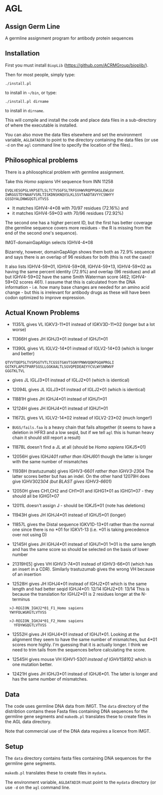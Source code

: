 AGL
===

Assign Germ Line
----------------

A germline assignment program for antibody protein sequences

Installation
------------

First you must install `BiopLib` (https://github.com/ACRMGroup/bioplib/).

Then for most people, simply type:
```
./install.pl
```
to install in `~/bin`, or type:
```
./install.pl dirname
```
to install in `dirname`.

This will compile and install the code and place data files in a
sub-directory of where the executable is installed.

You can also move the data files elsewhere and set the environment
variable, `AGLDATADIR` to point to the directory containing the data
files (or use `-d` on the `agl` command line to specify the location
of the files)..

Philosophical problems
----------------------

There is a philosophical problem with germline assignment.

Take this *Homo sapiens* VH sequence from INN 11258

```
EVQLVESGPGLVKPSETLSLTCTVSGFSLTRFGVHWVRQPPGKGLEWLGV
IWRGGSTDYNAAFVSRLTISKDNSKNQVSLKLSSVTAADTAVYYCSNHYY
GSSDYALDNWGQGTLVTVSS
```

- It matches IGHV4-4\*08 with 70/97 residues (72.16%) and
- it matches IGHV4-59\*03 with 70/96 residues (72.92%)

The second one has a higher percent ID, but the first has better
coverage (the germline sequence covers more residues - the R is
missing from the end of the second one's sequence).

IMGT-domainGapAlign selects IGHV4-4\*08

Bizarrely, however, domainGapAlign shows them both as 72.9% sequence
and says there is an overlap of 96 residues for both (this is not the
case)! 

It also lists IGHV4-59\*01, IGHV4-59\*08, IGHV4-59\*13, IGHV4-59\*02
as having the same percent identity (72.9%) and overlap (96 residues)
and all but IGHV4-59\*02 have the same Smith Waterman score (462;
IGHV4-59\*02 scores 461). I assume that this is calculated from the
DNA information - i.e. how many base changes are needed for an amino
acid change - but this is irrelevant for antibody drugs as these will
have been codon optimized to improve expression.

Actual Known Problems
---------------------

- 11351L gives VL IGKV3-11\*01 instead of IGKV3D-11\*02 (longer but a lot worse)

- 11366H gives JH IGHJ3\*01 instead of IGHJ1\*01

- 11390L gives VL IGLV2-14\*01 instead of IGLV2-14\*03 (which is longer and better)

```
QTVVTQEPSLTVSPGGTVTLTCGSSTGAVTSGNYPNWVQQKPGQAPRGLI
GGTKFLAPGTPARFSGSLLGGKAALTLSGVQPEDEAEYYCVLWYSNRWVF
GGGTKLTVL
```
- gives JL IGLJ3\*01 instead of IGLJ2\*01 (which is identical)

- 12094L gives JL IGLJ3\*01 instead of IGLJ2\*01 (which is identical)

- 11881H gives JH IGHJ4\*01 instead of IGHJ1\*01

- 12124H gives JH IGHJ4\*01 instead of IGHJ1\*01

- 11672L gives VL IGLV2-14\*02 instead of IGLV2-23\*02 (much longer!)

- `BUGS/fails.faa` is a heavy chain that fails altogether (it seems to
  have a deletion in HFR3 and a low seqid, but if we tell `agl` this
  is human heavy chain it should still report a result)

- 11878L doesn't find a JL at all (should be *Homo sapiens* IGKJ5\*01)

- 12056H gives IGHJ4*01 rather than IGHJ6*01 though the latter is
  longer with the same number of mismatches

- 11938H (trastuzumab) gives IGHV3-66*01 rather than IGHV3-23*04 The
  latter scores better but has an indel. On the other hand 12079H does
  give IGHV3023*04 (but BLAST gives IGHV3-66*01)

- 12050H gives CH1,CH2 and CH1\*01 and IGHG1\*01 as IGHG1\*07 - they should
  all be IGHG1\*07

- 12011L doesn't assign J - should be IGKJ5\*01 (note has deletions)

- 11943H gives JH  IGHJ4\*01 instead of IGHJ5\*01 (longer)

- 11857L gives the Distal sequence IGKV1D-13\*01 rather than the normal
  one since there is no \*01 for IGKV1-13 (i.e. \*01 is taking
  precedence over not using D)

- 12145H gives JH IGHJ4\*01 instead of IGHJ1\*01 1\*01 is the same length
  and has the same score so should be selected on the basis of lower number

- 21319H[5] gives VH IGHV3-74\*01 instead of IGHV3-66\*01 (which has an insert
  in a CDR). Similarly trastuzumab gives the wrong VH because of an insertion

- 12528H gives JH IGHJ4\*01 instead of IGHJ2\*01 which is the same length and
  had better seqid IGHJ4\*01: 12/14 IGHJ2*01: 13/14
  This is because the translation for IGHJ2\*01 is 2 residues longer at the
  N-terminus
```  
  >J-REGION_IGHJ2*01_F1_Homo sapiens
  YWYFDLWGRGTLVTVSS

  >J-REGION_IGHJ4*01_F2_Homo sapiens
    YFDYWGQGTLVTVSS
```

- 12552H gives JH IGHJ4\*01 instead of IGHJ1\*01. Looking at the alignment
  they seem to have the same number of mismatches, but 4\*01 scores
  more highly. I'm guessing that it is actually longer. I think we need to
  trim tails from the sequences before calculating the score.

- 12545H gives mouse VH IGHV1-53*01 instead of IGHV1S81*02 which is one
  mutation better.

- 12421H gives JH IGHJ3\*01 instead of IGHJ6*01. The latter is longer
  and has the same number of mismatches.

Data
----

The code uses germline DNA data from IMGT. The `data` directory of the
distribtion contains these Fasta files containing DNA sequences for
the germline gene segments and `makedb.pl` translates these to create
files in the AGL data directory.

Note that commercial use of the DNA data requires a licence from IMGT.


Setup
-----

The `data` directory contains fasta files containing DNA sequences for
the germline gene segments.

`makedb.pl` translates these to create files in `mydata`.

The environment variable, `AGLDATADIR` must point to the `mydata`
directory (or use `-d` on the `agl` command line.


